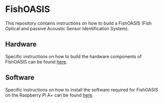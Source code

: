 # FishOASIS 

This repository contains instructions on how to build a FishOASIS (Fish Optical and passive Acoustic Sensor Identification System).

## Hardware

Specific instructions on how to build the hardware components of FishOASIS can be found [here](/hardware/FishOASIS_hardware.md).

## Software

Specific instructions on how to install the software required for FishOASIS on the Raspberry Pi A+ can be found [here](/software/FishOASIS_software.md).
